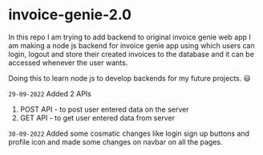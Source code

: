 # invoice-genie-2.0
In this repo I am trying to add backend to original invoice genie web app
I am making a node js backend for invoice genie app using which users can login, logout and store their created invoices to the database and it can be accessed whenever the user wants.

Doing this to learn node js to develop backends for my future projects. :smiley:

`29-09-2022` Added 2 APIs
1) POST API - to post user entered data on the server
2) GET API - to get user entered data from server

`30-09-2022` Added some cosmatic changes like login sign up buttons and profile icon and made some changes on navbar on all the pages.
